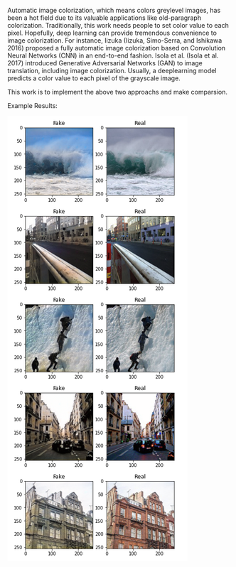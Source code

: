 

Automatic image colorization, which means colors greylevel
images, has been a hot field due to its valuable applications
like old-paragraph colorization. Traditionally, this
work needs people to set color value to each pixel. Hopefully,
deep learning can provide tremendous convenience to
image colorization. For instance, Iizuka (Iizuka, Simo-Serra,
and Ishikawa 2016) proposed a fully automatic image colorization
based on Convolution Neural Networks (CNN) in
an end-to-end fashion. Isola et al. (Isola et al. 2017) introduced
Generative Adversarial Networks (GAN) to image
translation, including image colorization. Usually, a deeplearning
model predicts a color value to each pixel of the
grayscale image.

This work is to implement the above two approachs and make comparsion.


Example Results:

![Alt text](readme_images/image6.png?raw=true)

